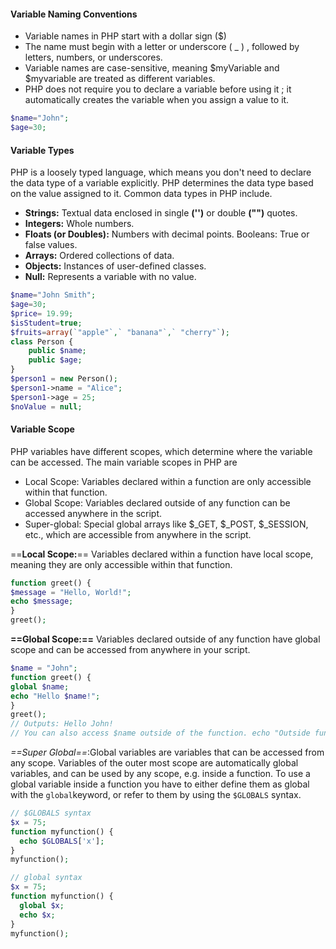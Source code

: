 #### Variable Naming Conventions
* Variable names in PHP start with a dollar sign ($) 
* The name must begin with a letter or underscore ( _ ) , followed by letters, numbers, or underscores. 
* Variable names are case-sensitive, meaning $myVariable and $myvariable are treated as different variables. 
* PHP does not require you to declare a variable before using it ; it automatically creates the variable when you assign a value to it.
```php
$name="John"; 
$age=30;
```

#### Variable Types 
PHP is a loosely typed language, which means you don't need to declare the data type of a variable explicitly. PHP determines the data type based on the value assigned to it. Common data types in PHP include.
* **Strings:** Textual data enclosed in single **('')** or double **("")** quotes.
* **Integers:** Whole numbers. 
* **Floats (or Doubles):** Numbers with decimal points. Booleans: True or false values. 
* **Arrays:** Ordered collections of data. 
* **Objects:** Instances of user-defined classes. 
* **Null:** Represents a variable with no value.

```php
$name="John Smith"; 
$age=30; 
$price= 19.99; 
$isStudent=true;
$fruits=array(`"apple"`,` "banana"`,` "cherry"`);
class Person { 
	public $name; 
	public $age; 
} 
$person1 = new Person(); 
$person1->name = "Alice"; 
$person1->age = 25; 
$noValue = null;
```

#### Variable Scope
PHP variables have different scopes, which determine where the variable can be accessed. The main variable scopes in PHP are
* Local Scope: Variables declared within a function are only accessible within that function. 
* Global Scope: Variables declared outside of any function can be accessed anywhere in the script. 
* Super-global: Special global arrays like $_GET, $_POST, $_SESSION, etc., which are accessible from anywhere in the script.

==**Local Scope:**== Variables declared within a function have local scope, meaning they are only accessible within that function.
```php
function greet() {
$message = "Hello, World!"; 
echo $message; 
} 
greet();
```

**==Global Scope:==** Variables declared outside of any function have global scope and can be accessed from anywhere in your script.
```php
$name = "John"; 
function greet() { 
global $name; 
echo "Hello $name!"; 
} 
greet();
// Outputs: Hello John! 
// You can also access $name outside of the function. echo "Outside function: $name"; // Outputs: Outside function: John
```

*==Super Global==*:Global variables are variables that can be accessed from any scope.
Variables of the outer most scope are automatically global variables, and can be used by any scope, e.g. inside a function.
To use a global variable inside a function you have to either define them as global with the `global`keyword, or refer to them by using the `$GLOBALS` syntax.
```php
// $GLOBALS syntax
$x = 75; 
function myfunction() {
  echo $GLOBALS['x'];
}
myfunction();

// global syntax
$x = 75; 
function myfunction() {
  global $x;
  echo $x;
}
myfunction();
```